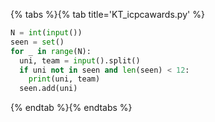 {% tabs %}{% tab title='KT_icpcawards.py' %}

```py
N = int(input())
seen = set()
for _ in range(N):
  uni, team = input().split()
  if uni not in seen and len(seen) < 12:
    print(uni, team)
  seen.add(uni)
```

{% endtab %}{% endtabs %}
